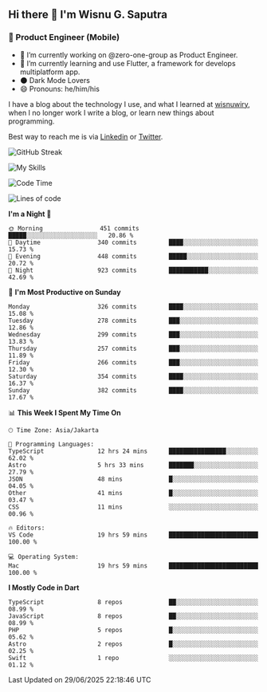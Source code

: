 ## Hi there 👋 I'm Wisnu G. Saputra

### :mobile_phone_off: Product Engineer (Mobile)

- 🔭 I’m currently working on @zero-one-group as Product Engineer.
- 🌱 I’m currently learning and use Flutter, a framework for develops multiplatform app.
- 🌑 Dark Mode Lovers
- 😄 Pronouns: he/him/his

I have a blog about the technology I use, and what I learned at [wisnuwiry](https://wisnuwiry.space/), when I no longer work I write a blog, or learn new things about programming.

Best way to reach me is via [Linkedin](https://www.linkedin.com/in/wisnu-saputra/) or [Twitter](https://twitter.com/wisnuwiry).

![GitHub Streak](https://streak-stats.demolab.com?user=wisnuwiry&theme=dark&hide_border=true)

![My Skills](https://skillicons.dev/icons?i=dart,flutter,kotlin,swift,go,js,css,neovim,git,linux&perline=5)

<!--START_SECTION:waka-->
![Code Time](http://img.shields.io/badge/Code%20Time-1%2C969%20hrs%2041%20mins-blue)

![Lines of code](https://img.shields.io/badge/From%20Hello%20World%20I%27ve%20Written-2.6%20million%20lines%20of%20code-blue)

**I'm a Night 🦉** 

```text
🌞 Morning                451 commits         █████░░░░░░░░░░░░░░░░░░░░   20.86 % 
🌆 Daytime                340 commits         ████░░░░░░░░░░░░░░░░░░░░░   15.73 % 
🌃 Evening                448 commits         █████░░░░░░░░░░░░░░░░░░░░   20.72 % 
🌙 Night                  923 commits         ███████████░░░░░░░░░░░░░░   42.69 % 
```
📅 **I'm Most Productive on Sunday** 

```text
Monday                   326 commits         ████░░░░░░░░░░░░░░░░░░░░░   15.08 % 
Tuesday                  278 commits         ███░░░░░░░░░░░░░░░░░░░░░░   12.86 % 
Wednesday                299 commits         ███░░░░░░░░░░░░░░░░░░░░░░   13.83 % 
Thursday                 257 commits         ███░░░░░░░░░░░░░░░░░░░░░░   11.89 % 
Friday                   266 commits         ███░░░░░░░░░░░░░░░░░░░░░░   12.30 % 
Saturday                 354 commits         ████░░░░░░░░░░░░░░░░░░░░░   16.37 % 
Sunday                   382 commits         ████░░░░░░░░░░░░░░░░░░░░░   17.67 % 
```


📊 **This Week I Spent My Time On** 

```text
🕑︎ Time Zone: Asia/Jakarta

💬 Programming Languages: 
TypeScript               12 hrs 24 mins      ████████████████░░░░░░░░░   62.02 % 
Astro                    5 hrs 33 mins       ███████░░░░░░░░░░░░░░░░░░   27.79 % 
JSON                     48 mins             █░░░░░░░░░░░░░░░░░░░░░░░░   04.05 % 
Other                    41 mins             █░░░░░░░░░░░░░░░░░░░░░░░░   03.47 % 
CSS                      11 mins             ░░░░░░░░░░░░░░░░░░░░░░░░░   00.96 % 

🔥 Editors: 
VS Code                  19 hrs 59 mins      █████████████████████████   100.00 % 

💻 Operating System: 
Mac                      19 hrs 59 mins      █████████████████████████   100.00 % 
```

**I Mostly Code in Dart** 

```text
TypeScript               8 repos             ██░░░░░░░░░░░░░░░░░░░░░░░   08.99 % 
JavaScript               8 repos             ██░░░░░░░░░░░░░░░░░░░░░░░   08.99 % 
PHP                      5 repos             █░░░░░░░░░░░░░░░░░░░░░░░░   05.62 % 
Astro                    2 repos             █░░░░░░░░░░░░░░░░░░░░░░░░   02.25 % 
Swift                    1 repo              ░░░░░░░░░░░░░░░░░░░░░░░░░   01.12 % 
```




 Last Updated on 29/06/2025 22:18:46 UTC
<!--END_SECTION:waka-->
